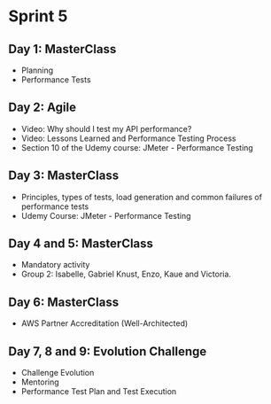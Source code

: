 # Sprint 5

## Day 1: MasterClass

- Planning
- Performance Tests

## Day 2: Agile

- Video: Why should I test my API performance?
- Video: Lessons Learned and Performance Testing Process
- Section 10 of the Udemy course: JMeter - Performance Testing

## Day 3: MasterClass

- Principles, types of tests, load generation and common failures of performance tests
- Udemy Course: JMeter - Performance Testing

## Day 4 and 5: MasterClass

- Mandatory activity
- Group 2: Isabelle, Gabriel Knust, Enzo, Kaue and Victoria.

## Day 6: MasterClass

- AWS Partner Accreditation (Well-Architected)

## Day 7, 8 and 9: Evolution Challenge

- Challenge Evolution
- Mentoring
- Performance Test Plan and Test Execution